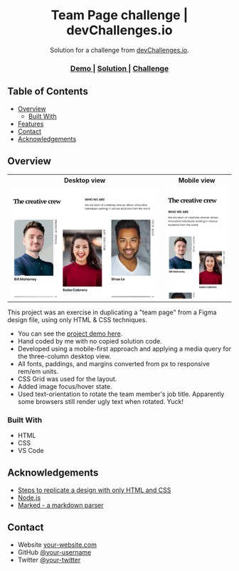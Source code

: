 <!-- Please update value in the {}  -->

<h1 align="center">Team Page challenge | devChallenges.io</h1>

<div align="center">
   Solution for a challenge from  <a href="http://devchallenges.io" target="_blank">devChallenges.io</a>.
</div>

<div align="center">
  <h3>
    <a href="https://darrickfauvel.github.io/devchallenges-rwd-my-team-page/">
      Demo
    </a>
    <span> | </span>
    <a href="https://github.com/DarrickFauvel/devchallenges-rwd-my-team-page">
      Solution
    </a>
    <span> | </span>
    <a href="https://devchallenges.io/challenges/hhmesazsqgKXrTkYkt0U">
      Challenge
    </a>
  </h3>
</div>

<!-- TABLE OF CONTENTS -->

## Table of Contents

- [Overview](#overview)
  - [Built With](#built-with)
- [Features](#features)
- [Contact](#contact)
- [Acknowledgements](#acknowledgements)

<!-- OVERVIEW -->

## Overview

<table>
   <tr>
      <th>Desktop view</th>
      <th>Mobile view</th>
   </tr>
   <tr>
      <td>
         <img src="https://github.com/DarrickFauvel/devchallenges-rwd-my-team-page/blob/main/screenshot-desktop.png" width="500px" />
      </td>
      <td>
         <img src="https://github.com/DarrickFauvel/devchallenges-rwd-my-team-page/blob/main/screenshot-mobile.png" width="200px" />
      </td>
   </tr>
</table>

This project was an exercise in duplicating a "team page" from a Figma design file, using only HTML & CSS techniques.

- You can see the <a href="https://darrickfauvel.github.io/devchallenges-rwd-my-team-page/" target="_blank">project demo here</a>.
- Hand coded by me with no copied solution code.
- Developed using a mobile-first approach and applying a media query for the three-column desktop view.
- All fonts, paddings, and margins converted from px to responsive rem/em units.
- CSS Grid was used for the layout.
- Added image focus/hover state.
- Used text-orientation to rotate the team member's job title. Apparently some browsers still render ugly text when rotated. Yuck!

### Built With

- HTML
- CSS
- VS Code

## Acknowledgements

<!-- This section should list any articles or add-ons/plugins that helps you to complete the project. This is optional but it will help you in the future. For exmpale -->

- [Steps to replicate a design with only HTML and CSS](https://devchallenges-blogs.web.app/how-to-replicate-design/)
- [Node.js](https://nodejs.org/)
- [Marked - a markdown parser](https://github.com/chjj/marked)

## Contact

- Website [your-website.com](https://{your-web-site-link})
- GitHub [@your-username](https://{github.com/your-usermame})
- Twitter [@your-twitter](https://{twitter.com/your-username})
